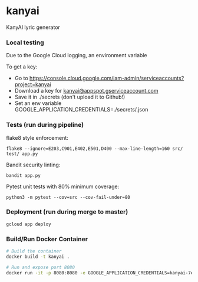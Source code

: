 # kanyai

KanyAI lyric generator

### Local testing

Due to the Google Cloud logging, an environment variable 

To get a key:
 - Go to https://console.cloud.google.com/iam-admin/serviceaccounts?project=kanyai
 - Download a key for  kanyai@appspot.gserviceaccount.com
 - Save it in ./secrets (don't upload it to Github!)
 - Set an env variable GOOGLE_APPLICATION_CREDENTIALS=./secrets/<keyfile>.json

### Tests (run during pipeline)

flake8 style enforcement:

`flake8 --ignore=E203,C901,E402,E501,D400 --max-line-length=160 src/ test/ app.py`

Bandit security linting:

`bandit app.py`

Pytest unit tests with 80% minimum coverage:

`python3 -m pytest --cov=src --cov-fail-under=80`

### Deployment (run during merge to master)
`gcloud app deploy`


### Build/Run Docker Container
```bash
# Build the container
docker build -t kanyai .

# Run and expose port 8080
docker run -it -p 8080:8080 -e GOOGLE_APPLICATION_CREDENTIALS=kanyai-7efdbd925a1f.json
```

